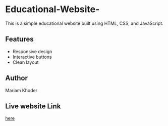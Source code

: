 # Educational-Website-

This is a simple educational website built using HTML, CSS, and JavaScript.

## Features
- Responsive design
- Interactive buttons
- Clean layout

## Author
Mariam Khoder

## Live website Link
[here](https://mariamkhoder.github.io/Educational-Website-/)

